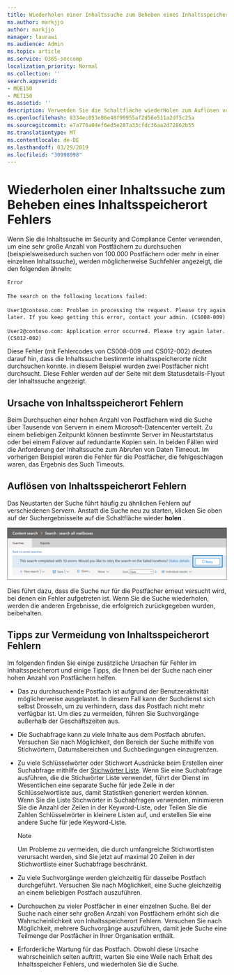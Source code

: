 ```yaml
---
title: Wiederholen einer Inhaltssuche zum Beheben eines Inhaltsspeicherort Fehlers
ms.author: markjjo
author: markjjo
manager: laurawi
ms.audience: Admin
ms.topic: article
ms.service: O365-seccomp
localization_priority: Normal
ms.collection: ''
search.appverid:
- MOE150
- MET150
ms.assetid: ''
description: Verwenden Sie die Schaltfläche wiederHolen zum Auflösen von Inhalts suchVorgängen, die Inhaltsspeicherort Fehler aufweisen.
ms.openlocfilehash: 8334ec053e86e48f99955af2d56e511a2df5c25a
ms.sourcegitcommit: e7a776a04ef6ed5e287a33cfdc36aa2d72862b55
ms.translationtype: MT
ms.contentlocale: de-DE
ms.lasthandoff: 03/29/2019
ms.locfileid: "30998998"
---
```

# <a name="retry-a-content-search-to-resolve-a-content-location-error"></a>Wiederholen einer Inhaltssuche zum Beheben eines Inhaltsspeicherort Fehlers

Wenn Sie die Inhaltssuche im Security and Compliance Center verwenden, um eine sehr große Anzahl von Postfächern zu durchsuchen (beispielsweisedurch suchen von 100.000 Postfächern oder mehr in einer einzelnen Inhaltssuche), werden möglicherweise Suchfehler angezeigt, die den folgenden ähneln:

```
Error

The search on the following locations failed:

User1@contoso.com: Problem in processing the request. Please try again later. If you keep getting this error, contact your admin. (CS008-009)

User2@contoso.com: Application error occurred. Please try again later. (CS012-002)
```

Diese Fehler (mit Fehlercodes von CS008-009 und CS012-002) deuten darauf hin, dass die Inhaltssuche bestimmte inhaltsspeicherorte nicht durchsuchen konnte. in diesem Beispiel wurden zwei Postfächer nicht durchsucht. Diese Fehler werden auf der Seite mit dem Statusdetails-Flyout der Inhaltssuche angezeigt.

## <a name="cause-of-content-location-errors"></a>Ursache von Inhaltsspeicherort Fehlern

Beim Durchsuchen einer hohen Anzahl von Postfächern wird die Suche über Tausende von Servern in einem Microsoft-Datencenter verteilt. Zu einem beliebigen Zeitpunkt können bestimmte Server im Neustartstatus oder bei einem Failover auf redundante Kopien sein. In beiden Fällen wird die Anforderung der Inhaltssuche zum Abrufen von Daten Timeout. Im vorherigen Beispiel waren die Fehler für die Postfächer, die fehlgeschlagen waren, das Ergebnis des Such Timeouts.

## <a name="resolving-content-location-errors"></a>Auflösen von Inhaltsspeicherort Fehlern

Das Neustarten der Suche führt häufig zu ähnlichen Fehlern auf verschiedenen Servern. Anstatt die Suche neu zu starten, klicken Sie oben auf der Suchergebnisseite auf die Schaltfläche wieder **holen** .

![Klicken Sie auf die Schaltfläche wiederholen, um Fehler bei der Inhalts Lokalisierung zu beheben](media/retrycontentsearch3.png)

Dies führt dazu, dass die Suche nur für die Postfächer erneut versucht wird, bei denen ein Fehler aufgetreten ist. Wenn Sie die Suche wiederholen, werden die anderen Ergebnisse, die erfolgreich zurückgegeben wurden, beibehalten.

## <a name="tips-to-avoid-content-location-errors"></a>Tipps zur Vermeidung von Inhaltsspeicherort Fehlern

Im folgenden finden Sie einige zusätzliche Ursachen für Fehler im Inhaltsspeicherort und einige Tipps, die Ihnen bei der Suche nach einer hohen Anzahl von Postfächern helfen.

- Das zu durchsuchende Postfach ist aufgrund der Benutzeraktivität möglicherweise ausgelastet. In diesem Fall kann der Suchdienst sich selbst Drosseln, um zu verhindern, dass das Postfach nicht mehr verfügbar ist. Um dies zu vermeiden, führen Sie Suchvorgänge außerhalb der Geschäftszeiten aus.

- Die Suchabfrage kann zu viele Inhalte aus dem Postfach abrufen. Versuchen Sie nach Möglichkeit, den Bereich der Suche mithilfe von Stichwörtern, Datumsbereichen und Suchbedingungen einzugrenzen.

- Zu viele Schlüsselwörter oder Stichwort Ausdrücke beim Erstellen einer Suchabfrage mithilfe der [Stichwörter Liste](view-keyword-statistics-for-content-search.md#get-keyword-statistics-for-content-searches). Wenn Sie eine Suchabfrage ausführen, die die Stichwörter Liste verwendet, führt der Dienst im Wesentlichen eine separate Suche für jede Zeile in der Schlüsselwortliste aus, damit Statistiken generiert werden können. Wenn Sie die Liste Stichwörter in Suchabfragen verwenden, minimieren Sie die Anzahl der Zeilen in der Keyword-Liste, oder Teilen Sie die Zahlen Schlüsselwörter in kleinere Listen auf, und erstellen Sie eine andere Suche für jede Keyword-Liste.

  > [!NOTE]
  > Um Probleme zu vermeiden, die durch umfangreiche Stichwortlisten verursacht werden, sind Sie jetzt auf maximal 20 Zeilen in der Stichwortliste einer Suchabfrage beschränkt.

- Zu viele Suchvorgänge werden gleichzeitig für dasselbe Postfach durchgeführt. Versuchen Sie nach Möglichkeit, eine Suche gleichzeitig an einem beliebigen Postfach auszuführen.

- Durchsuchen zu vieler Postfächer in einer einzelnen Suche. Bei der Suche nach einer sehr großen Anzahl von Postfächern erhöht sich die Wahrscheinlichkeit von Inhaltsspeicherort Fehlern. Versuchen Sie nach Möglichkeit, mehrere Suchvorgänge auszuführen, damit jede Suche eine Teilmenge der Postfächer in Ihrer Organisation enthält.

- Erforderliche Wartung für das Postfach. Obwohl diese Ursache wahrscheinlich selten auftritt, warten Sie eine Weile nach Erhalt des Inhaltsspeicher Fehlers, und wiederholen Sie die Suche.
